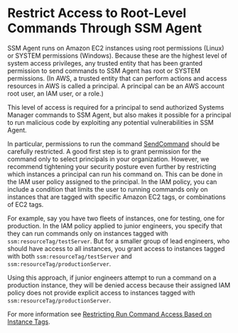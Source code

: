 # Restrict Access to Root\-Level Commands Through SSM Agent<a name="ssm-agent-restrict-root-level-commands"></a>

SSM Agent runs on Amazon EC2 instances using root permissions \(Linux\) or SYSTEM permissions \(Windows\)\. Because these are the highest level of system access privileges, any trusted entity that has been granted permission to send commands to SSM Agent has root or SYSTEM permissions\. \(In AWS, a trusted entity that can perform actions and access resources in AWS is called a principal\. A principal can be an AWS account root user, an IAM user, or a role\.\)

This level of access is required for a principal to send authorized Systems Manager commands to SSM Agent, but also makes it possible for a principal to run malicious code by exploiting any potential vulnerabilities in SSM Agent\. 

In particular, permissions to run the command [SendCommand](http://docs.aws.amazon.com/systems-manager/latest/APIReference/API_SendCommand.html) should be carefully restricted\. A good first step is to grant permission for the command only to select principals in your organization\. However, we recommend tightening your security posture even further by restricting which instances a principal can run his command on\. This can be done in the IAM user policy assigned to the principal\. In the IAM policy, you can include a condition that limits the user to running commands only on instances that are tagged with specific Amazon EC2 tags, or combinations of EC2 tags\.

For example, say you have two fleets of instances, one for testing, one for production\. In the IAM policy applied to junior engineers, you specify that they can run commands only on instances tagged with `ssm:resourceTag/testServer`\. But for a smaller group of lead engineers, who should have access to all instances, you grant access to instances tagged with both `ssm:resourceTag/testServer` and `ssm:resourceTag/productionServer`\.

Using this approach, if junior engineers attempt to run a command on a production instance, they will be denied access because their assigned IAM policy does not provide explicit access to instances tagged with `ssm:resourceTag/productionServer`\.

For more information see [Restricting Run Command Access Based on Instance Tags](sysman-rc-setting-up-cmdsec.md)\.